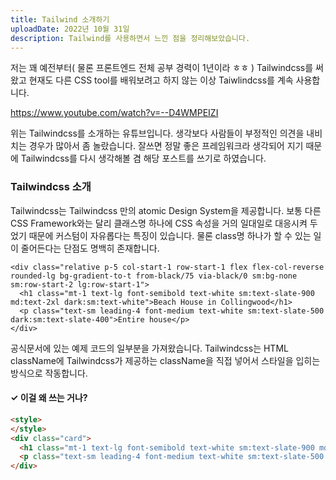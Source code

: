 ```yaml
---
title: Tailwind 소개하기
uploadDate: 2022년 10월 31일
description: Tailwind를 사용하면서 느낀 점을 정리해보았습니다.
---
```


저는 꽤 예전부터( 물론 프론트엔드 전체 공부 경력이 1년이라 ㅎㅎ ) Tailwindcss를 써왔고 현재도 다른 CSS tool를 배워보려고 하지 않는 이상 Taiwlindcss를 계속 사용합니다. 

https://www.youtube.com/watch?v=--D4WMPEIZI

위는 Tailwindcss를 소개하는 유튜브입니다. 생각보다 사람들이 부정적인 의견을 내비치는 경우가 많아서 좀 놀랐습니다. 잘쓰면 정말 좋은 프레임워크라 생각되어 지기 때문에 Tailwindcss를 다시 생각해볼 겸 해당 포스트를 쓰기로 하였습니다.



### Tailwindcss 소개

Tailwindcss는 Tailwindcss 만의 atomic Design System을 제공합니다. 보통 다른 CSS Framework와는 달리 클래스명 하나에 CSS 속성을 거의 일대일로 대응시켜 두었기 때문에 커스텀이 자유롭다는 특징이 있습니다. 물론 class명 하나가 할 수 있는 일이 줄어든다는 단점도 명백히 존재합니다.

```react
<div class="relative p-5 col-start-1 row-start-1 flex flex-col-reverse rounded-lg bg-gradient-to-t from-black/75 via-black/0 sm:bg-none sm:row-start-2 lg:row-start-1">
  <h1 class="mt-1 text-lg font-semibold text-white sm:text-slate-900 md:text-2xl dark:sm:text-white">Beach House in Collingwood</h1>
  <p class="text-sm leading-4 font-medium text-white sm:text-slate-500 dark:sm:text-slate-400">Entire house</p>
</div>
```

공식문서에 있는 예제 코드의 일부분을 가져왔습니다. Tailwindcss는 HTML className에 Tailwindcss가 제공하는 className을 직접 넣어서 스타일을 입히는 방식으로 작동합니다. 



#### ✓ 이걸 왜 쓰는 거나?

```html
<style>
</style>
<div class="card">
  <h1 class="mt-1 text-lg font-semibold text-white sm:text-slate-900 md:text-2xl dark:sm:text-white">Beach House in Collingwood</h1>
  <p class="text-sm leading-4 font-medium text-white sm:text-slate-500 dark:sm:text-slate-400">Entire house</p>
</div>
```

